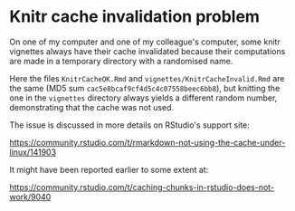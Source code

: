 Knitr cache invalidation problem
================================

On one of my computer and one of my colleague's computer, some knitr vignettes
always have their cache invalidated because their computations are made in a
temporary directory with a randomised name.

Here the files `KnitrCacheOK.Rmd` and `vignettes/KnitrCacheInvalid.Rmd` are the
same (MD5 sum `cac5e8bcaf9cf4d5c4c07558beec6bb8`), but knitting the one in the
`vignettes` directory always yields a different random number, demonstrating
that the cache was not used.

The issue is discussed in more details on RStudio's support site:

<https://community.rstudio.com/t/rmarkdown-not-using-the-cache-under-linux/141903>

It might have been reported earlier to some extent at:

<https://community.rstudio.com/t/caching-chunks-in-rstudio-does-not-work/9040>
